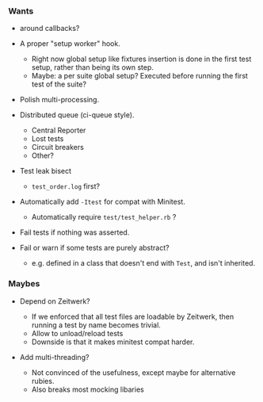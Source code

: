 ### Wants

- around callbacks?

- A proper "setup worker" hook.
  - Right now global setup like fixtures insertion is done in the first test setup, rather than being its own step.
  - Maybe: a per suite global setup? Executed before running the first test of the suite?

- Polish multi-processing.

- Distributed queue (ci-queue style).
  - Central Reporter
  - Lost tests
  - Circuit breakers
  - Other?

- Test leak bisect
  - `test_order.log` first?

- Automatically add `-Itest` for compat with Minitest.
  - Automatically require `test/test_helper.rb` ?

- Fail tests if nothing was asserted.

- Fail or warn if some tests are purely abstract?
  - e.g. defined in a class that doesn't end with `Test`, and isn't inherited.

### Maybes

- Depend on Zeitwerk?
  - If we enforced that all test files are loadable by Zeitwerk, then running a test by name becomes trivial.
  - Allow to unload/reload tests
  - Downside is that it makes minitest compat harder.

- Add multi-threading?
  - Not convinced of the usefulness, except maybe for alternative rubies.
  - Also breaks most mocking libaries

